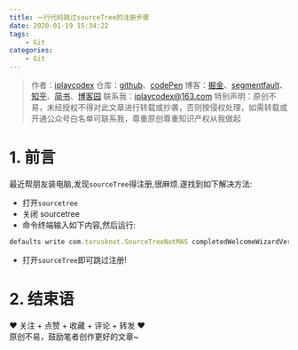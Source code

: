 ```yaml
---
title: 一行代码跳过sourceTree的注册步骤
date: 2020-01-19 15:34:22
tags:
    - Git
categories:
    - Git
---
```


> 作者：[iplaycodex](http://iplaycodex.com)
> 仓库：[github](https://github.com/iplaycodex)、[codePen](https://codepen.io/iplaycodex)
> 博客：[掘金](https://juejin.im/user/3597257774478359)、[segmentfault](https://segmentfault.com/u/iplaycodex)、[知乎](https://www.zhihu.com/people/CallMeAllenLliu)、[简书](https://www.jianshu.com/u/9cd27f169c7e)、[博客园](https://www.cnblogs.com/)
> 联系我：[iplaycodex@163.com](iplaycodex@163.com)
> 特别声明：原创不易，未经授权不得对此文章进行转载或抄袭，否则按侵权处理，如需转载或开通公众号白名单可联系我，尊重原创尊重知识产权从我做起

# 1. 前言

最近帮朋友装电脑,发现`sourceTree`得注册,很麻烦.遂找到如下解决方法:

<!--more-->

-   打开`sourcetree`
-   关闭 sourcetree
-   命令终端输入如下内容,然后运行:

```javascript
defaults write com.torusknot.SourceTreeNotMAS completedWelcomeWizardVersion 3
```

-   打开`sourceTree`即可跳过注册!

# 2. 结束语

❤️ 关注 + 点赞 + 收藏 + 评论 + 转发 ❤️ <br/>原创不易，鼓励笔者创作更好的文章~

